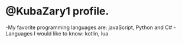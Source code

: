 # @KubaZary1 profile.
-My favorite programming languages are: javaScript, Python and C#
-Languages I would like to know: kotlin, lua

